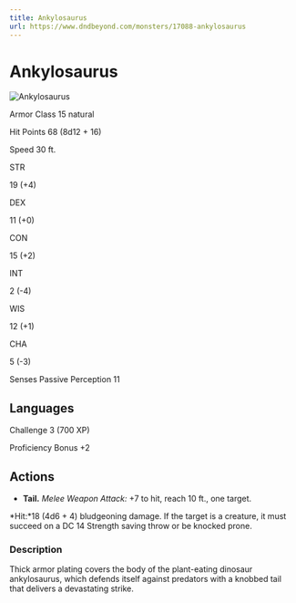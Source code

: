 ```yaml
---
title: Ankylosaurus
url: https://www.dndbeyond.com/monsters/17088-ankylosaurus
---
```


# Ankylosaurus

![Ankylosaurus](ankylosaurus.png)

Armor Class
15
natural

Hit Points
68
(8d12 + 16)

Speed
30 ft.

STR

19
(+4)

DEX

11
(+0)

CON

15
(+2)

INT

2
(-4)

WIS

12
(+1)

CHA

5
(-3)

Senses
Passive Perception 11

Languages
--

Challenge
3 (700 XP)

Proficiency Bonus
+2

## Actions

* **Tail.** *Melee Weapon Attack:* +7 to hit, reach 10 ft., one target.

*Hit:*18 (4d6 + 4) bludgeoning damage. If the target is a creature, it must succeed on a DC 14 Strength saving throw or be knocked prone.

### Description

Thick armor plating covers the body of the plant-eating dinosaur ankylosaurus, which defends itself against predators with a knobbed tail that delivers a devastating strike.